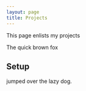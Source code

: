 ```yaml
---
layout: page
title: Projects
---
```


<p class="message">
  This page enlists my projects
</p>

The quick brown fox

## Setup

jumped over the lazy dog.


